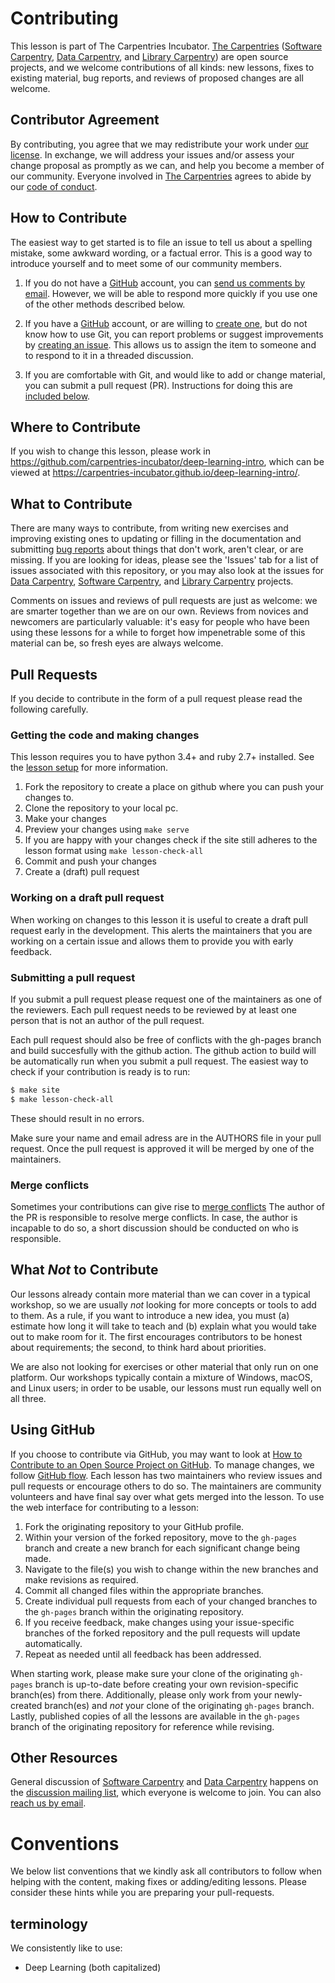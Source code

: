 # Contributing

This lesson is part of The Carpentries Incubator.
[The Carpentries][c-site] ([Software Carpentry][swc-site], [Data Carpentry][dc-site],
and [Library Carpentry][lc-site]) are open source projects,
and we welcome contributions of all kinds:
new lessons,
fixes to existing material,
bug reports,
and reviews of proposed changes are all welcome.

## Contributor Agreement

By contributing,
you agree that we may redistribute your work under [our license](LICENSE.md).
In exchange,
we will address your issues and/or assess your change proposal as promptly as we can,
and help you become a member of our community.
Everyone involved in [The Carpentries][c-site]
agrees to abide by our [code of conduct](CODE_OF_CONDUCT.md).

## How to Contribute

The easiest way to get started is to file an issue
to tell us about a spelling mistake,
some awkward wording,
or a factual error.
This is a good way to introduce yourself
and to meet some of our community members.

1.  If you do not have a [GitHub][github] account,
    you can [send us comments by email][email].
    However,
    we will be able to respond more quickly if you use one of the other methods described below.

2.  If you have a [GitHub][github] account,
    or are willing to [create one][github-join],
    but do not know how to use Git,
    you can report problems or suggest improvements by [creating an issue][issues].
    This allows us to assign the item to someone
    and to respond to it in a threaded discussion.

3.  If you are comfortable with Git,
    and would like to add or change material,
    you can submit a pull request (PR).
    Instructions for doing this are [included below](#using-github).

## Where to Contribute

If you wish to change this lesson,
please work in <https://github.com/carpentries-incubator/deep-learning-intro>,
which can be viewed at <https://carpentries-incubator.github.io/deep-learning-intro/>.

## What to Contribute

There are many ways to contribute,
from writing new exercises and improving existing ones
to updating or filling in the documentation
and submitting [bug reports][issues]
about things that don't work, aren't clear, or are missing.
If you are looking for ideas, please see the 'Issues' tab for
a list of issues associated with this repository,
or you may also look at the issues for [Data Carpentry][dc-issues],
[Software Carpentry][swc-issues], and [Library Carpentry][lc-issues] projects.

Comments on issues and reviews of pull requests are just as welcome:
we are smarter together than we are on our own.
Reviews from novices and newcomers are particularly valuable:
it's easy for people who have been using these lessons for a while
to forget how impenetrable some of this material can be,
so fresh eyes are always welcome.

## Pull Requests
If you decide to contribute in the form of a pull request please read the
following carefully.

### Getting the code and making changes
This lesson requires you to have python 3.4+ and ruby 2.7+ installed.
See the [lesson setup](https://carpentries.github.io/lesson-example/setup.html)
for more information.

1. Fork the repository to create a place on github where you can push your changes to.
2. Clone the repository to your local pc.
3. Make your changes
4. Preview your changes using `make serve`
5. If you are happy with your changes check if the site still adheres to the
   lesson format using `make lesson-check-all`
6. Commit and push your changes
7. Create a (draft) pull request

### Working on a draft pull request
When working on changes to this lesson it is useful to create a draft pull
request early in the development.
This alerts the maintainers that you are working on a certain issue and allows
them to provide you with early feedback.

### Submitting a pull request
If you submit a pull request please request one of the maintainers as one of the reviewers.
Each pull request needs to be reviewed by at least one person that is not an author
of the pull request.

Each pull request should also be free of conflicts with the gh-pages branch and build
succesfully with the github action.
The github action to build will be automatically run when you submit a pull request.
The easiest way to check if your contribution is ready is to run:
```bash
$ make site
$ make lesson-check-all
```
These should result in no errors.

Make sure your name and email adress are in the AUTHORS file in your pull request.
Once the pull request is approved it will be merged by one of the maintainers.

### Merge conflicts
Sometimes your contributions can give rise to [merge conflicts](https://www.atlassian.com/git/tutorials/using-branches/merge-conflicts)
The author of the PR is responsible to resolve merge conflicts.
In case, the author is incapable to do so, a short discussion should be conducted on who is responsible.

## What *Not* to Contribute

Our lessons already contain more material than we can cover in a typical workshop,
so we are usually *not* looking for more concepts or tools to add to them.
As a rule,
if you want to introduce a new idea,
you must (a) estimate how long it will take to teach
and (b) explain what you would take out to make room for it.
The first encourages contributors to be honest about requirements;
the second, to think hard about priorities.

We are also not looking for exercises or other material that only run on one platform.
Our workshops typically contain a mixture of Windows, macOS, and Linux users;
in order to be usable,
our lessons must run equally well on all three.

## Using GitHub

If you choose to contribute via GitHub, you may want to look at
[How to Contribute to an Open Source Project on GitHub][how-contribute].
To manage changes, we follow [GitHub flow][github-flow].
Each lesson has two maintainers who review issues and pull requests or encourage others to do so.
The maintainers are community volunteers and have final say over what gets merged into the lesson.
To use the web interface for contributing to a lesson:

1.  Fork the originating repository to your GitHub profile.
2.  Within your version of the forked repository, move to the `gh-pages` branch and
create a new branch for each significant change being made.
3.  Navigate to the file(s) you wish to change within the new branches and make revisions
    as required.
4.  Commit all changed files within the appropriate branches.
5.  Create individual pull requests from each of your changed branches
to the `gh-pages` branch within the originating repository.
6.  If you receive feedback, make changes using your issue-specific branches of the forked
repository and the pull requests will update automatically.
7.  Repeat as needed until all feedback has been addressed.

When starting work, please make sure your clone of the originating `gh-pages` branch is up-to-date
before creating your own revision-specific branch(es) from there.
Additionally, please only work from your newly-created branch(es) and *not*
your clone of the originating `gh-pages` branch.
Lastly, published copies of all the lessons are available in the `gh-pages` branch of the
originating repository for reference while revising.

## Other Resources

General discussion of [Software Carpentry][swc-site] and [Data Carpentry][dc-site]
happens on the [discussion mailing list][discuss-list],
which everyone is welcome to join.
You can also [reach us by email][email].

[email]: mailto:admin@software-carpentry.org
[dc-issues]: https://github.com/issues?q=user%3Adatacarpentry
[dc-lessons]: http://datacarpentry.org/lessons/
[dc-site]: http://datacarpentry.org/
[discuss-list]: http://lists.software-carpentry.org/listinfo/discuss
[github]: https://github.com
[github-flow]: https://guides.github.com/introduction/flow/
[github-join]: https://github.com/join
[how-contribute]: https://egghead.io/series/how-to-contribute-to-an-open-source-project-on-github
[issues]: https://guides.github.com/features/issues/
[swc-issues]: https://github.com/issues?q=user%3Aswcarpentry
[swc-lessons]: https://software-carpentry.org/lessons/
[swc-site]: https://software-carpentry.org/
[c-site]: https://carpentries.org/
[lc-site]: https://librarycarpentry.org/
[lc-issues]: https://github.com/issues?q=user%3Alibrarycarpentry

# Conventions

We below list conventions that we kindly ask all contributors to follow when helping with the content, making fixes or adding/editing lessons. Please consider these hints while you are preparing your pull-requests.

## terminology

We consistently like to use:
- Deep Learning (both capitalized)
